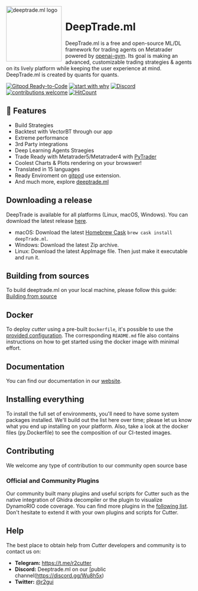 <img width="150" height="150" align="left" style="float: left; margin: 0 10px 0 0;" alt="deeptrade.ml logo" src="https://github.com/TheSnowGuru/DeepTrade.ml/blob/master/deepbanner23423.jpg?sanitize=true">

# DeepTrade.ml

DeepTrade.ml is a free and open-source ML/DL framework for trading agents on Metatrader powered by [openai-gym](https://github.com/openai/gym). Its goal is making an advanced, customizable trading strategies & agents on its lively platform while keeping the user experience at mind. DeepTrade.ml is created by quants for quants.  

[![Gitpod Ready-to-Code](https://img.shields.io/badge/Gitpod-ready--to--code-blue?logo=gitpod)](https://gitpod.io/#https://github.com/TheSnowGuru/DeepTrade.ml/)
[![start with why](https://img.shields.io/badge/start%20with-why%3F-brightgreen.svg?style=flat)](http://www.ted.com/talks/simon_sinek_how_great_leaders_inspire_action)
[![Discord](https://img.shields.io/discord/463752820026376202.svg?label=&logo=discord&logoColor=ffffff&color=7389D8&labelColor=6A7EC2)](https://discord.gg/zdFhJQJ)
[![contributions welcome](https://img.shields.io/badge/contributions-welcome-brightgreen.svg?style=flat)](https://github.com/TheSnowGuru/DeepTrade.ml/issues)
[![HitCount](http://hits.dwyl.com/TheSnowGuru/DeepTrade.ml.svg)](http://hits.dwyl.com/TheSnowGuru/DeepTrade.ml/)

## 🎯 Features
- Build Strategies
- Backtest with VectorBT through our app
- Extreme performance
- 3rd Party integrations
- Deep Learning Agents Straegies
- Trade Ready with Metatrader5/Metatrader4 with [PyTrader](https://github.com/TheSnowGuru/PyTrader-python-mt4-trading-api-connector) 
- Coolest Charts & Plots rendering on your browswer!
- Translated in 15 languages
- Ready Enviroment on [gitpod](https://chrome.google.com/webstore/detail/gitpod-dev-environments-i/dodmmooeoklaejobgleioelladacbeki) use extension.
- And much more, explore [deeptrade.ml](https://deeptrade.ml)
 

## Downloading a release

DeepTrade is available for all platforms (Linux, macOS, Windows).
You can download the latest release [here](https://github.com/radareorg/cutter/releases).
 * macOS: Download the latest [Homebrew Cask](https://github.com/Homebrew/homebrew-cask) `brew cask install deepTrade.ml`.
 * Windows: Download the latest Zip archive.
 * Linux: Download the latest AppImage file. Then just make it executable and run it.

## Building from sources

To build deeptrade.ml on your local machine, please follow this guide: [Building from source](https://deeptrade.ml/building/)

## Docker

To deploy *cutter* using a pre-built `Dockerfile`, it's possible to use the [provided configuration](docker). The corresponding `README.md` file also contains instructions on how to get started using the docker image with minimal effort.

## Documentation

You can find our documentation in our [website](https://deeptrade.ml/docs/).

## Installing everything
To install the full set of environments, you'll need to have some system packages installed. We'll build out the list here over time; please let us know what you end up installing on your platform. Also, take a look at the docker files (py.Dockerfile) to see the composition of our CI-tested images.


## Contributing
We welcome any type of contribution to our community open source base

### Official and Community Plugins
Our community built many plugins and useful scripts for Cutter such as the native integration of Ghidra decompiler or the plugin to visualize DynamoRIO code coverage. You can find more plugins in the [following list](https://github.com/radareorg/cutter-plugins). Don't hesitate to extend it with your own plugins and scripts for Cutter.

## Help

The best place to obtain help from *Cutter* developers and community is to contact us on:

- **Telegram:** https://t.me/r2cutter
- **Discord:**  Deeptrade.ml on our [public channel(https://discord.gg/Wu8h5x)
- **Twitter:** [@r2gui](https://twitter.com/deeptrademl)
